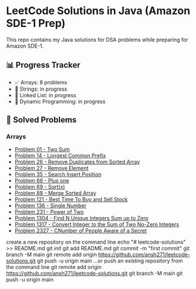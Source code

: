 # LeetCode Solutions in Java (Amazon SDE-1 Prep)

This repo contains my Java solutions for DSA problems while preparing for Amazon SDE-1.

## 📊 Progress Tracker
- ✅ Arrays: 8 problems
- 🔄 Strings: in progress
- 🔄 Linked List: in progress
- 🔄 Dynamic Programming: in progress

## 📂 Solved Problems
### Arrays
- [Problem 01 - Two Sum](arrays/twosum.java)
- [Problem 14 - Longest Common Prefix](arrays/LongestCommonPrefix.java)
- [Problem 26 - Remove Duplicates from Sorted Array](arrays/RemoveDuplicatesfromSortedArray.java)
- [Problem 27 - Remove Element](arrays/RemoveElement.java)
- [Problem 35 - Search Insert Position](arrays/SearchInsertPosition.java)
- [Problem 66 - Plus one](arrays/PlusOne.java)
- [Problem 69 - Sqrt(x)](arrays/Sqrt(x).java)
- [Problem 88 - Merge Sorted Array](arrays/PlusOne.java)
- [Problem 121 - Best Time To Buy and Sell Stock](arrays/BestTimeToBuyandSellStock.java)
- [Problem 136 - Single Number](arrays/SingleNumber.java)
- [Problem 231 - Power of Two](arrays/PowerOfTwo.java;)
- [Problem 1304 - Find N Unique Integers Sum up to Zero](arrays/1304.java;)
- [Problem 1317 - Convert Integer to the Sum of Two No-Zero Integers](arrays/1317.java;)
- [Problem 2327 - CNumber of People Aware of a Secret](arrays/2327.java;)







create a new repository on the command line
echo "# leetcode-solutions" >> README.md
    git init
    git add README.md
    git commit -m "first commit"
    git branch -M main
    git remote add origin https://github.com/ansh271/leetcode-solutions.git
    git push -u origin main
…or push an existing repository from the command line
    git remote add origin https://github.com/ansh271/leetcode-solutions.git
    git branch -M main
    git push -u origin main